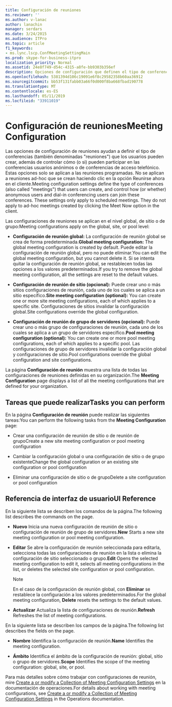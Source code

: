 ```yaml
---
title: Configuración de reuniones
ms.reviewer: ''
ms.author: v-lanac
author: lanachin
manager: serdars
ms.date: 3/24/2015
ms.audience: ITPro
ms.topic: article
f1_keywords:
- ms.lync.lscp.ConfMeetingSettingMain
ms.prod: skype-for-business-itpro
localization_priority: Normal
ms.assetid: 24e8f749-d54c-4315-a8fe-bb9303b356ef
description: Opciones de configuración que definen el tipo de conferencias (también calledmeetings) que los usuarios pueden crear y controlar cómo (o si) los usuarios anónimos y los usuarios de conferencia de acceso telefónico pueden unirse a estas conferencias. Estas opciones solo se aplican a las reuniones programadas. No se aplican a reuniones ad-hoc que se crean haciendo clic en la opción Reunirse ahora en el cliente.
ms.openlocfilehash: 5381394d106c19091e6f8c29582358b60aa36912
ms.sourcegitcommit: bb53f131fabb03a66f0d000f8ba668fbad190778
ms.translationtype: MT
ms.contentlocale: es-ES
ms.lasthandoff: 05/11/2019
ms.locfileid: "33911019"
---
```

# <a name="meeting-configuration"></a><span data-ttu-id="12fae-105">Configuración de reuniones</span><span class="sxs-lookup"><span data-stu-id="12fae-105">Meeting Configuration</span></span>

<span data-ttu-id="12fae-p102">Las opciones de configuración de reuniones ayudan a definir el tipo de conferencias (también denominadas "reuniones") que los usuarios pueden crear, además de controlar cómo (o si) pueden participar en las conferencias usuarios anónimos o de conferencias de acceso telefónico. Estas opciones solo se aplican a las reuniones programadas. No se aplican a reuniones ad-hoc que se crean haciendo clic en la opción Reunirse ahora en el cliente.</span><span class="sxs-lookup"><span data-stu-id="12fae-p102">Meeting configuration settings define the type of conferences (also called "meetings") that users can create, and control how (or whether) anonymous users and dial-in conferencing users can join these conferences. These settings only apply to scheduled meetings. They do not apply to ad-hoc meetings created by clicking the Meet Now option in the client.</span></span>

<span data-ttu-id="12fae-109">Las configuraciones de reuniones se aplican en el nivel global, de sitio o de grupo:</span><span class="sxs-lookup"><span data-stu-id="12fae-109">Meeting configurations apply on the global, site, or pool level:</span></span>

- <span data-ttu-id="12fae-110">**Configuración de reunión global:** La configuración de reunión global se crea de forma predeterminada.</span><span class="sxs-lookup"><span data-stu-id="12fae-110">**Global meeting configuration:** The global meeting configuration is created by default.</span></span> <span data-ttu-id="12fae-111">Puede editar la configuración de reunión global, pero no puede eliminar.</span><span class="sxs-lookup"><span data-stu-id="12fae-111">You can edit the global meeting configuration, but you cannot delete it.</span></span> <span data-ttu-id="12fae-112">Si se intenta quitar la configuración de reunión global, se restablecen todas las opciones a los valores predeterminados.</span><span class="sxs-lookup"><span data-stu-id="12fae-112">If you try to remove the global meeting configuration, all the settings are reset to the default values.</span></span>

- <span data-ttu-id="12fae-113">**Configuración de reunión de sitio (opcional):** Puede crear uno o más sitios configuraciones de reunión, cada uno de los cuales se aplica a un sitio específico.</span><span class="sxs-lookup"><span data-stu-id="12fae-113">**Site meeting configuration (optional):** You can create one or more site meeting configurations, each of which applies to a specific site.</span></span> <span data-ttu-id="12fae-114">Configuraciones de sitios invalidar la configuración global.</span><span class="sxs-lookup"><span data-stu-id="12fae-114">Site configurations override the global configuration.</span></span>

- <span data-ttu-id="12fae-115">**Configuración de reunión de grupo de servidores (opcional):** Puede crear uno o más grupo de configuraciones de reunión, cada uno de los cuales se aplica a un grupo de servidores específico.</span><span class="sxs-lookup"><span data-stu-id="12fae-115">**Pool meeting configuration (optional):** You can create one or more pool meeting configurations, each of which applies to a specific pool.</span></span> <span data-ttu-id="12fae-116">Las configuraciones de grupo de servidores invalidar la configuración global y configuraciones de sitio.</span><span class="sxs-lookup"><span data-stu-id="12fae-116">Pool configurations override the global configuration and site configurations.</span></span>

<span data-ttu-id="12fae-117">La página **Configuración de reunión** muestra una lista de todas las configuraciones de reuniones definidas en su organización.</span><span class="sxs-lookup"><span data-stu-id="12fae-117">The **Meeting Configuration** page displays a list of all the meeting configurations that are defined for your organization.</span></span>

## <a name="tasks-you-can-perform"></a><span data-ttu-id="12fae-118">Tareas que puede realizar</span><span class="sxs-lookup"><span data-stu-id="12fae-118">Tasks you can perform</span></span>

<span data-ttu-id="12fae-119">En la página **Configuración de reunión** puede realizar las siguientes tareas:</span><span class="sxs-lookup"><span data-stu-id="12fae-119">You can perform the following tasks from the **Meeting Configuration** page:</span></span>

- <span data-ttu-id="12fae-120">Crear una configuración de reunión de sitio o de reunión de grupo</span><span class="sxs-lookup"><span data-stu-id="12fae-120">Create a new site meeting configuration or pool meeting configuration</span></span>

- <span data-ttu-id="12fae-121">Cambiar la configuración global o una configuración de sitio o de grupo existente</span><span class="sxs-lookup"><span data-stu-id="12fae-121">Change the global configuration or an existing site configuration or pool configuration</span></span>

- <span data-ttu-id="12fae-122">Eliminar una configuración de sitio o de grupo</span><span class="sxs-lookup"><span data-stu-id="12fae-122">Delete a site configuration or pool configuration</span></span>

## <a name="ui-reference"></a><span data-ttu-id="12fae-123">Referencia de interfaz de usuario</span><span class="sxs-lookup"><span data-stu-id="12fae-123">UI Reference</span></span>

<span data-ttu-id="12fae-124">En la siguiente lista se describen los comandos de la página.</span><span class="sxs-lookup"><span data-stu-id="12fae-124">The following list describes the commands on the page.</span></span>

- <span data-ttu-id="12fae-125">**Nuevo** Inicia una nueva configuración de reunión de sitio o configuración de reunión de grupo de servidores.</span><span class="sxs-lookup"><span data-stu-id="12fae-125">**New** Starts a new site meeting configuration or pool meeting configuration.</span></span>

- <span data-ttu-id="12fae-126">**Editar** Se abre la configuración de reunión seleccionada para editarla, selecciona todas las configuraciones de reunión en la lista o elimina la configuración de sitio seleccionado o grupo.</span><span class="sxs-lookup"><span data-stu-id="12fae-126">**Edit** Opens the selected meeting configuration to edit it, selects all meeting configurations in the list, or deletes the selected site configuration or pool configuration.</span></span>

    > [!NOTE]
    > <span data-ttu-id="12fae-127">En el caso de la configuración de reunión global, con **Eliminar** se restablece la configuración a los valores predeterminados.</span><span class="sxs-lookup"><span data-stu-id="12fae-127">For the global meeting configuration, **Delete** resets the settings to the default values.</span></span>

- <span data-ttu-id="12fae-128">**Actualizar** Actualiza la lista de configuraciones de reunión.</span><span class="sxs-lookup"><span data-stu-id="12fae-128">**Refresh** Refreshes the list of meeting configurations.</span></span>

<span data-ttu-id="12fae-129">En la siguiente lista se describen los campos de la página.</span><span class="sxs-lookup"><span data-stu-id="12fae-129">The following list describes the fields on the page.</span></span>

- <span data-ttu-id="12fae-130">**Nombre** Identifica la configuración de reunión.</span><span class="sxs-lookup"><span data-stu-id="12fae-130">**Name** Identifies the meeting configuration.</span></span>

- <span data-ttu-id="12fae-131">**Ámbito** Identifica el ámbito de la configuración de reunión: global, sitio o grupo de servidores.</span><span class="sxs-lookup"><span data-stu-id="12fae-131">**Scope** Identifies the scope of the meeting configuration: global, site, or pool.</span></span>

<span data-ttu-id="12fae-132">Para más detalles sobre cómo trabajar con configuraciones de reunión, mire [Create a or modify a Collection of Meeting Configuration Settings](https://technet.microsoft.com/library/ce6773c1-a0d5-4405-8e32-33a6f3a46a1a.aspx) en la documentación de operaciones.</span><span class="sxs-lookup"><span data-stu-id="12fae-132">For details about working with meeting configurations, see [Create a or modify a Collection of Meeting Configuration Settings](https://technet.microsoft.com/library/ce6773c1-a0d5-4405-8e32-33a6f3a46a1a.aspx) in the Operations documentation.</span></span>



